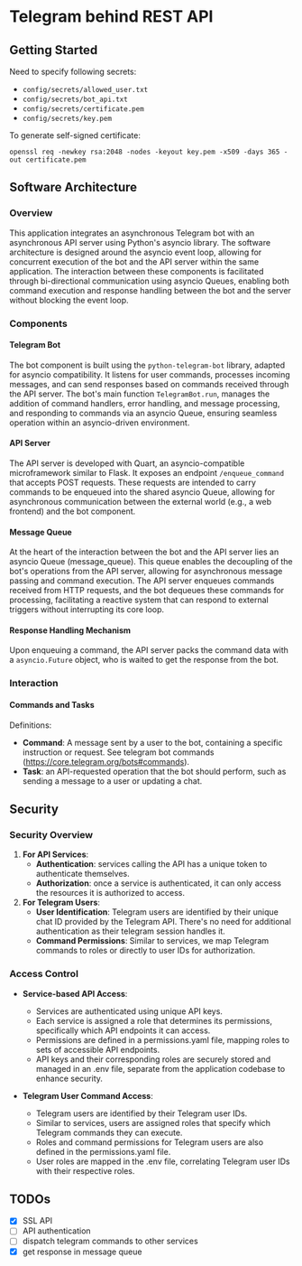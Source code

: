 
# Telegram behind REST API

## Getting Started

Need to specify following secrets:

- `config/secrets/allowed_user.txt`
- `config/secrets/bot_api.txt`
- `config/secrets/certificate.pem`
- `config/secrets/key.pem`

To generate self-signed certificate:
```shell
openssl req -newkey rsa:2048 -nodes -keyout key.pem -x509 -days 365 -out certificate.pem
```


## Software Architecture

### Overview

This application integrates an asynchronous Telegram bot with an asynchronous API server using Python's asyncio library.
The software architecture is designed around the asyncio event loop,
allowing for concurrent execution of the bot and the API server within the same application.
The interaction between these components is facilitated through bi-directional communication using asyncio Queues,
enabling both command execution and response handling between the bot and the server without blocking the event loop.


### Components

#### Telegram Bot

The bot component is built using the `python-telegram-bot` library, adapted for asyncio compatibility.
It listens for user commands, processes incoming messages, and can send responses based on commands received through
the API server. The bot's main function `TelegramBot.run`, manages the addition of command handlers, error handling,
and message processing, and responding to commands via an asyncio Queue,
ensuring seamless operation within an asyncio-driven environment.

#### API Server

The API server is developed with Quart, an asyncio-compatible microframework similar to Flask.
It exposes an endpoint `/enqueue_command` that accepts POST requests.
These requests are intended to carry commands to be enqueued into the shared asyncio Queue,
allowing for asynchronous communication between the external world (e.g., a web frontend) and the bot component.

#### Message Queue

At the heart of the interaction between the bot and the API server lies an asyncio Queue (message_queue).
This queue enables the decoupling of the bot's operations from the API server,
allowing for asynchronous message passing and command execution.
The API server enqueues commands received from HTTP requests, and the bot dequeues these commands for processing,
facilitating a reactive system that can respond to external triggers without interrupting its core loop.

#### Response Handling Mechanism

Upon enqueuing a command, the API server packs the command data with a `asyncio.Future` object,
who is waited to get the response from the bot.

### Interaction

#### Commands and Tasks

Definitions:
- **Command**: A message sent by a user to the bot, containing a specific instruction or request. See telegram bot commands (https://core.telegram.org/bots#commands).
- **Task**: an API-requested operation that the bot should perform, such as sending a message to a user or updating a chat.

## Security

### Security Overview

1. **For API Services**:
    * **Authentication**: services calling the API has a unique token to authenticate themselves.
    * **Authorization**: once a service is authenticated, it can only access the resources it is authorized to access.
2. **For Telegram Users**:
    * **User Identification**: Telegram users are identified by their unique chat ID provided by the Telegram API.
      There's no need for additional authentication as their telegram session handles it.
    * **Command Permissions**: Similar to services, we map Telegram commands to roles or directly to user IDs for authorization.

### Access Control

* **Service-based API Access**:
   * Services are authenticated using unique API keys.
   * Each service is assigned a role that determines its permissions, specifically which API endpoints it can access.
   * Permissions are defined in a permissions.yaml file, mapping roles to sets of accessible API endpoints.
   * API keys and their corresponding roles are securely stored and managed in an .env file, separate from the application codebase to enhance security.

* **Telegram User Command Access**:
  * Telegram users are identified by their Telegram user IDs.
  * Similar to services, users are assigned roles that specify which Telegram commands they can execute.
  * Roles and command permissions for Telegram users are also defined in the permissions.yaml file.
  * User roles are mapped in the .env file, correlating Telegram user IDs with their respective roles.


## TODOs

- [x] SSL API
- [ ] API authentication
- [ ] dispatch telegram commands to other services
- [x] get response in message queue
